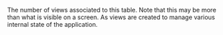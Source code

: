 The number of views associated to this table. Note that this may be more than what is visible on a screen. As views are created to manage various internal state of the application.

